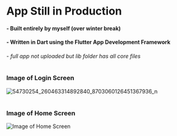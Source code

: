 # App Still in Production 
#### - Built entirely by myself (over winter break)
#### - Written in Dart using the Flutter App Development Framework
###### - full app not uploaded but lib folder has all core files
#
###      Image of Login Screen
![54730254_260463314892840_8703060126451367936_n](https://user-images.githubusercontent.com/32209422/54876908-b3a91c00-4e52-11e9-981d-3d31d502197f.png)
#
###      Image of Home Screen
![Image of Home Screen](https://lh3.googleusercontent.com/tY7Ix1gCDhMdToyjN6_FNKHCA-CT7SmslYLV5hjok-2C_lEGnsmDERuNUeadCopS-4rKWCpGk6b77gImpLpLFPxZDgr30G7HhVDjtLa3C5Sii4XiTlqOOyDtw2jDA7EGC5e6c2wQuefCnCKQnJi1IQqeDOYXwrLXT9ILj8Wqg_pvUSZbvyk9F0EYtMUcEajTeoBHLiG0NBwPkat8oaR-HxtWCteSZ3Hq3fmSeA1ROSHbNJtaHUFtHylGQzHL1HXwNeWJw_C3wXUHBzgQF69a42MUjv9Mdv2i0SDuS9BrtjoV2IBdV9M8YJrPpgT_V9GopOhHLs-hyy-ty0tweeRxWx4Nkrak77mvkr6gB_jaCYEDOEwA2Mt-xuLJ1vWYN9Al11xi4A1ikgqGx5MBqhgAdNWL2IheHh0W_U02EmQkc2xhkQOlerTB4VbTYSOWqkkXD0UitBSiHjOigFbJoF6cG8M8AQoZWcLCfVLg_z4LVay7wfKbP7xNGo48aRLlmqpqKywRNSTXA0TZZJk3ngC0CCI-CcyRxHPG6J1LUzEw-sTv4bce8hDXldSIxVsjMvA22aqB_5i7GO089LNtWm-L7HUkBJxyx52NU_GY3I8YqhvEW1FLc0A455vOMZRygeXZ2V6kb1WdALlrC86pF4Q8r6hcrio_UeMEM-18Hr2e2T15qOd8Q9k0tUI8m8yiS_Kd7-JUUNBaynH6ppffLQ=w495-h990-no)
